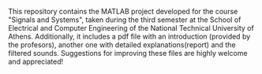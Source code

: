 This repository contains the MATLAB project developed for the course "Signals and Systems", taken during the third semester at the School of Electrical and Computer Engineering of the National Technical University of Athens. Additionally, it includes a pdf file with an introduction (provided by the profesors), another one with detailed explanations(report) and the filtered sounds. Suggestions for improving these files are highly welcome and appreciated!

